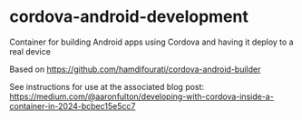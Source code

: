 # cordova-android-development
Container for building Android apps using Cordova and having it deploy to a real device

Based on https://github.com/hamdifourati/cordova-android-builder 

See instructions for use at the associated blog post: https://medium.com/@aaronfulton/developing-with-cordova-inside-a-container-in-2024-bcbec15e5cc7

